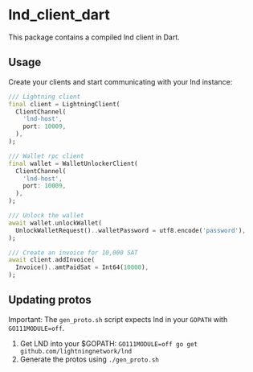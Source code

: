 # lnd_client_dart
This package contains a compiled lnd client in Dart.

## Usage
Create your clients and start communicating with your lnd instance:
```dart
/// Lightning client
final client = LightningClient(
  ClientChannel(
    'lnd-host',
    port: 10009,
  ),
);

/// Wallet rpc client
final wallet = WalletUnlockerClient(
  ClientChannel(
    'lnd-host',
    port: 10009,
  ),
);

/// Unlock the wallet
await wallet.unlockWallet(
  UnlockWalletRequest()..walletPassword = utf8.encode('password'),
);

/// Create an invoice for 10,000 SAT
await client.addInvoice(
  Invoice()..amtPaidSat = Int64(10000),
);
```

## Updating protos
Important: The `gen_proto.sh` script expects lnd in your `GOPATH` with `GO111MODULE=off`.
1. Get LND into your $GOPATH: `GO111MODULE=off go get github.com/lightningnetwork/lnd`
2. Generate the protos using `./gen_proto.sh`